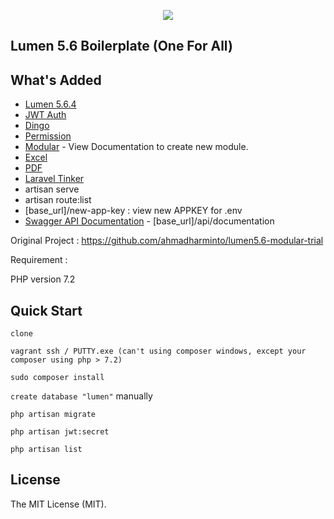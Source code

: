 <p align="center"><img src="https://19yw4b240vb03ws8qm25h366-wpengine.netdna-ssl.com/wp-content/uploads/lumen-logo-API-framework.png"></p>


## Lumen 5.6 Boilerplate (One For All)


## What's Added
- [Lumen 5.6.4](https://github.com/laravel/lumen/tree/v5.6.0)
- [JWT Auth](https://github.com/tymondesigns/jwt-auth)
- [Dingo](https://github.com/dingo/api)
- [Permission](https://github.com/spatie/laravel-permission#lumen)
- [Modular](https://github.com/nWidart/laravel-modules) - View Documentation to create new module.
- [Excel](https://github.com/Maatwebsite/Laravel-Excel)
- [PDF](https://github.com/barryvdh/laravel-dompdf)
- [Laravel Tinker](https://github.com/laravel/tinker)
- artisan serve
- artisan route:list
- [base_url]/new-app-key : view new APPKEY for .env
- [Swagger API Documentation](https://github.com/swagger-api/swagger-ui) - [base_url]/api/documentation


Original Project : https://github.com/ahmadharminto/lumen5.6-modular-trial

Requirement :

PHP version 7.2

## Quick Start

`clone`

`vagrant ssh / PUTTY.exe (can't using composer windows, except your composer using php > 7.2)`

`sudo composer install`

`create database "lumen"` manually

`php artisan migrate`

`php artisan jwt:secret`

`php artisan list`


## License

The MIT License (MIT).